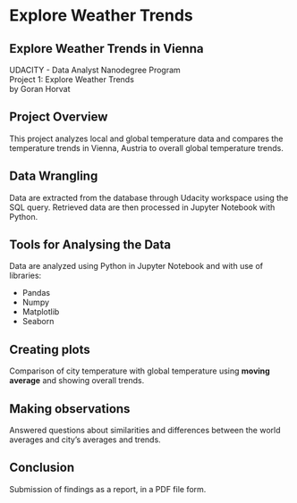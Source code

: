 # Explore Weather Trends 
## Explore Weather Trends in Vienna  
UDACITY - Data Analyst Nanodegree Program  
Project 1: Explore Weather Trends  
by Goran Horvat  

## Project Overview  

This project analyzes local and global temperature data and compares the temperature trends in Vienna, Austria to overall global temperature trends.

## Data Wrangling
Data are extracted from the database through Udacity workspace using the SQL query. Retrieved data are then processed in Jupyter Notebook with Python.

## Tools for Analysing the Data
Data are analyzed using Python in Jupyter Notebook and with use of libraries:
* Pandas
* Numpy
* Matplotlib
* Seaborn

## Creating plots 
Comparison of city temperature with global temperature using **moving average** and showing overall trends.

## Making observations
Answered questions about similarities and differences between the world averages and city’s averages and trends.

## Conclusion
Submission of findings as a report, in a PDF file form.
